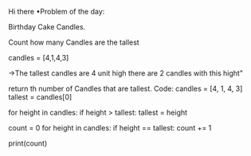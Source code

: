 Hi there 
•Problem of the day:

Birthday Cake Candles.

Count how many Candles are the tallest

candles = [4,1,4,3]

→The tallest candles are 4 unit high there are 2 candles with this hight" 

return th number of Candles that are tallest.
Code:
candles = [4, 1, 4, 3]
tallest = candles[0]  

for height in candles:
    if height > tallest:
        tallest = height  

count = 0
for height in candles:
    if height == tallest:
        count += 1

print(count)


